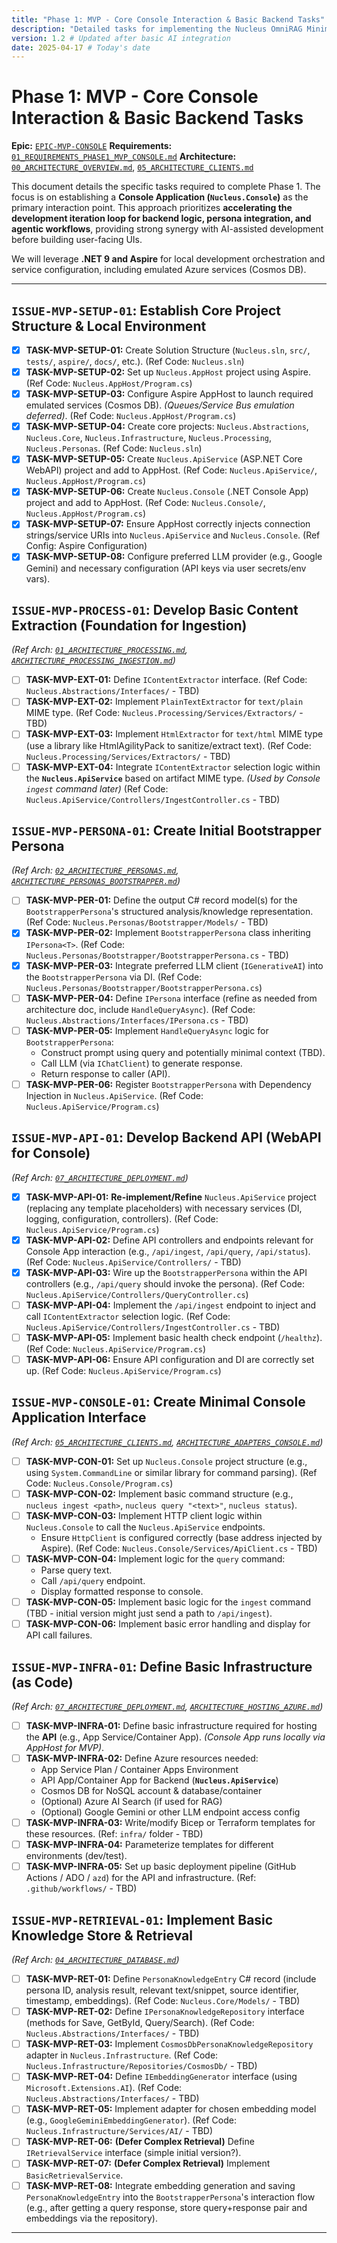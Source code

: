 ```yaml
---
title: "Phase 1: MVP - Core Console Interaction & Basic Backend Tasks"
description: "Detailed tasks for implementing the Nucleus OmniRAG Minimum Viable Product (MVP) focused on a Console Application client and backend API."
version: 1.2 # Updated after basic AI integration
date: 2025-04-17 # Today's date
---
```


# Phase 1: MVP - Core **Console Interaction** & Basic Backend Tasks

**Epic:** [`EPIC-MVP-CONSOLE`](./00_ROADMAP.md#phase-1-mvp---core-console-interaction--basic-backend)
**Requirements:** [`01_REQUIREMENTS_PHASE1_MVP_CONSOLE.md`](../Requirements/01_REQUIREMENTS_PHASE1_MVP_CONSOLE.md)
**Architecture:** [`00_ARCHITECTURE_OVERVIEW.md`](../Architecture/00_ARCHITECTURE_OVERVIEW.md), [`05_ARCHITECTURE_CLIENTS.md`](../Architecture/05_ARCHITECTURE_CLIENTS.md)

This document details the specific tasks required to complete Phase 1. The focus is on establishing a **Console Application (`Nucleus.Console`)** as the primary interaction point. This approach prioritizes **accelerating the development iteration loop for backend logic, persona integration, and agentic workflows**, providing strong synergy with AI-assisted development before building user-facing UIs.

We will leverage **.NET 9 and Aspire** for local development orchestration and service configuration, including emulated Azure services (Cosmos DB).

---

## `ISSUE-MVP-SETUP-01`: Establish Core Project Structure & Local Environment
*   [X] **TASK-MVP-SETUP-01:** Create Solution Structure (`Nucleus.sln`, `src/`, `tests/`, `aspire/`, `docs/`, etc.). (Ref Code: `Nucleus.sln`)
*   [X] **TASK-MVP-SETUP-02:** Set up `Nucleus.AppHost` project using Aspire. (Ref Code: `Nucleus.AppHost/Program.cs`)
*   [X] **TASK-MVP-SETUP-03:** Configure Aspire AppHost to launch required emulated services (Cosmos DB). *(Queues/Service Bus emulation deferred)*. (Ref Code: `Nucleus.AppHost/Program.cs`)
*   [X] **TASK-MVP-SETUP-04:** Create core projects: `Nucleus.Abstractions`, `Nucleus.Core`, `Nucleus.Infrastructure`, `Nucleus.Processing`, `Nucleus.Personas`. (Ref Code: `Nucleus.sln`)
*   [X] **TASK-MVP-SETUP-05:** Create `Nucleus.ApiService` (ASP.NET Core WebAPI) project and add to AppHost. (Ref Code: `Nucleus.ApiService/`, `Nucleus.AppHost/Program.cs`)
*   [X] **TASK-MVP-SETUP-06:** Create `Nucleus.Console` (.NET Console App) project and add to AppHost. (Ref Code: `Nucleus.Console/`, `Nucleus.AppHost/Program.cs`)
*   [X] **TASK-MVP-SETUP-07:** Ensure AppHost correctly injects connection strings/service URIs into `Nucleus.ApiService` and `Nucleus.Console`. (Ref Config: Aspire Configuration)
*   [X] **TASK-MVP-SETUP-08:** Configure preferred LLM provider (e.g., Google Gemini) and necessary configuration (API keys via user secrets/env vars).

## `ISSUE-MVP-PROCESS-01`: Develop Basic Content Extraction (Foundation for Ingestion)
*(Ref Arch: [`01_ARCHITECTURE_PROCESSING.md`](../Architecture/01_ARCHITECTURE_PROCESSING.md), [`ARCHITECTURE_PROCESSING_INGESTION.md`](../Architecture/Processing/ARCHITECTURE_PROCESSING_INGESTION.md))*
*   [ ] **TASK-MVP-EXT-01:** Define `IContentExtractor` interface. (Ref Code: `Nucleus.Abstractions/Interfaces/` - TBD)
*   [ ] **TASK-MVP-EXT-02:** Implement `PlainTextExtractor` for `text/plain` MIME type. (Ref Code: `Nucleus.Processing/Services/Extractors/` - TBD)
*   [ ] **TASK-MVP-EXT-03:** Implement `HtmlExtractor` for `text/html` MIME type (use a library like HtmlAgilityPack to sanitize/extract text). (Ref Code: `Nucleus.Processing/Services/Extractors/` - TBD)
*   [ ] **TASK-MVP-EXT-04:** Integrate `IContentExtractor` selection logic within the **`Nucleus.ApiService`** based on artifact MIME type. *(Used by Console `ingest` command later)* (Ref Code: `Nucleus.ApiService/Controllers/IngestController.cs` - TBD)

## `ISSUE-MVP-PERSONA-01`: Create Initial **Bootstrapper Persona**
*(Ref Arch: [`02_ARCHITECTURE_PERSONAS.md`](../Architecture/02_ARCHITECTURE_PERSONAS.md), [`ARCHITECTURE_PERSONAS_BOOTSTRAPPER.md`](../Architecture/Personas/ARCHITECTURE_PERSONAS_BOOTSTRAPPER.md))*
*   [ ] **TASK-MVP-PER-01:** Define the output C# record model(s) for the `BootstrapperPersona`'s structured analysis/knowledge representation. (Ref Code: `Nucleus.Personas/Bootstrapper/Models/` - TBD)
*   [X] **TASK-MVP-PER-02:** Implement `BootstrapperPersona` class inheriting `IPersona<T>`. (Ref Code: `Nucleus.Personas/Bootstrapper/BootstrapperPersona.cs` - TBD)
*   [X] **TASK-MVP-PER-03:** Integrate preferred LLM client (`IGenerativeAI`) into the `BootstrapperPersona` via DI. (Ref Code: `Nucleus.Personas/Bootstrapper/BootstrapperPersona.cs`)
*   [ ] **TASK-MVP-PER-04:** Define `IPersona` interface (refine as needed from architecture doc, include `HandleQueryAsync`). (Ref Code: `Nucleus.Abstractions/Interfaces/IPersona.cs` - TBD)
*   [ ] **TASK-MVP-PER-05:** Implement `HandleQueryAsync` logic for `BootstrapperPersona`:
    *   Construct prompt using query and potentially minimal context (TBD).
    *   Call LLM (via `IChatClient`) to generate response.
    *   Return response to caller (API).
*   [ ] **TASK-MVP-PER-06:** Register `BootstrapperPersona` with Dependency Injection in `Nucleus.ApiService`. (Ref Code: `Nucleus.ApiService/Program.cs`)

## `ISSUE-MVP-API-01`: Develop Backend API (WebAPI for Console)
*(Ref Arch: [`07_ARCHITECTURE_DEPLOYMENT.md`](../Architecture/07_ARCHITECTURE_DEPLOYMENT.md))*
*   [X] **TASK-MVP-API-01:** **Re-implement/Refine** `Nucleus.ApiService` project (replacing any template placeholders) with necessary services (DI, logging, configuration, controllers). (Ref Code: `Nucleus.ApiService/Program.cs`)
*   [X] **TASK-MVP-API-02:** Define API controllers and endpoints relevant for Console App interaction (e.g., `/api/ingest`, `/api/query`, `/api/status`). (Ref Code: `Nucleus.ApiService/Controllers/` - TBD)
*   [X] **TASK-MVP-API-03:** Wire up the `BootstrapperPersona` within the API controllers (e.g., `/api/query` should invoke the persona). (Ref Code: `Nucleus.ApiService/Controllers/QueryController.cs`)
*   [ ] **TASK-MVP-API-04:** Implement the `/api/ingest` endpoint to inject and call `IContentExtractor` selection logic. (Ref Code: `Nucleus.ApiService/Controllers/IngestController.cs` - TBD)
*   [ ] **TASK-MVP-API-05:** Implement basic health check endpoint (`/healthz`). (Ref Code: `Nucleus.ApiService/Program.cs`)
*   [ ] **TASK-MVP-API-06:** Ensure API configuration and DI are correctly set up. (Ref Code: `Nucleus.ApiService/Program.cs`)

## `ISSUE-MVP-CONSOLE-01`: Create Minimal **Console Application** Interface
*(Ref Arch: [`05_ARCHITECTURE_CLIENTS.md`](../Architecture/05_ARCHITECTURE_CLIENTS.md), [`ARCHITECTURE_ADAPTERS_CONSOLE.md`](../Architecture/ClientAdapters/ARCHITECTURE_ADAPTERS_CONSOLE.md))*
*   [ ] **TASK-MVP-CON-01:** Set up `Nucleus.Console` project structure (e.g., using `System.CommandLine` or similar library for command parsing). (Ref Code: `Nucleus.Console/Program.cs`)
*   [ ] **TASK-MVP-CON-02:** Implement basic command structure (e.g., `nucleus ingest <path>`, `nucleus query "<text>"`, `nucleus status`).
*   [ ] **TASK-MVP-CON-03:** Implement HTTP client logic within `Nucleus.Console` to call the `Nucleus.ApiService` endpoints.
    *   Ensure `HttpClient` is configured correctly (base address injected by Aspire). (Ref Code: `Nucleus.Console/Services/ApiClient.cs` - TBD)
*   [ ] **TASK-MVP-CON-04:** Implement logic for the `query` command:
    *   Parse query text.
    *   Call `/api/query` endpoint.
    *   Display formatted response to console.
*   [ ] **TASK-MVP-CON-05:** Implement basic logic for the `ingest` command (TBD - initial version might just send a path to `/api/ingest`).
*   [ ] **TASK-MVP-CON-06:** Implement basic error handling and display for API call failures.

## `ISSUE-MVP-INFRA-01`: Define Basic Infrastructure (as Code)
*(Ref Arch: [`07_ARCHITECTURE_DEPLOYMENT.md`](../Architecture/07_ARCHITECTURE_DEPLOYMENT.md), [`ARCHITECTURE_HOSTING_AZURE.md`](../Architecture/Deployment/Hosting/ARCHITECTURE_HOSTING_AZURE.md))*
*   [ ] **TASK-MVP-INFRA-01:** Define basic infrastructure required for hosting the **API** (e.g., App Service/Container App). *(Console App runs locally via AppHost for MVP)*.
*   [ ] **TASK-MVP-INFRA-02:** Define Azure resources needed:
    *   App Service Plan / Container Apps Environment
    *   API App/Container App for Backend (**`Nucleus.ApiService`**)
    *   Cosmos DB for NoSQL account & database/container
    *   (Optional) Azure AI Search (if used for RAG)
    *   (Optional) Google Gemini or other LLM endpoint access config
*   [ ] **TASK-MVP-INFRA-03:** Write/modify Bicep or Terraform templates for these resources. (Ref: `infra/` folder - TBD)
*   [ ] **TASK-MVP-INFRA-04:** Parameterize templates for different environments (dev/test).
*   [ ] **TASK-MVP-INFRA-05:** Set up basic deployment pipeline (GitHub Actions / ADO / `azd`) for the API and infrastructure. (Ref: `.github/workflows/` - TBD)

## `ISSUE-MVP-RETRIEVAL-01`: Implement Basic Knowledge Store & Retrieval
*(Ref Arch: [`04_ARCHITECTURE_DATABASE.md`](../Architecture/04_ARCHITECTURE_DATABASE.md))*
*   [ ] **TASK-MVP-RET-01:** Define `PersonaKnowledgeEntry` C# record (include persona ID, analysis result, relevant text/snippet, source identifier, timestamp, embeddings). (Ref Code: `Nucleus.Core/Models/` - TBD)
*   [ ] **TASK-MVP-RET-02:** Define `IPersonaKnowledgeRepository` interface (methods for Save, GetById, Query/Search). (Ref Code: `Nucleus.Abstractions/Interfaces/` - TBD)
*   [ ] **TASK-MVP-RET-03:** Implement `CosmosDbPersonaKnowledgeRepository` adapter in `Nucleus.Infrastructure`. (Ref Code: `Nucleus.Infrastructure/Repositories/CosmosDb/` - TBD)
*   [ ] **TASK-MVP-RET-04:** Define `IEmbeddingGenerator` interface (using `Microsoft.Extensions.AI`). (Ref Code: `Nucleus.Abstractions/Interfaces/` - TBD)
*   [ ] **TASK-MVP-RET-05:** Implement adapter for chosen embedding model (e.g., `GoogleGeminiEmbeddingGenerator`). (Ref Code: `Nucleus.Infrastructure/Services/AI/` - TBD)
*   [ ] **TASK-MVP-RET-06:** **(Defer Complex Retrieval)** Define `IRetrievalService` interface (simple initial version?).
*   [ ] **TASK-MVP-RET-07:** **(Defer Complex Retrieval)** Implement `BasicRetrievalService`.
*   [ ] **TASK-MVP-RET-08:** Integrate embedding generation and saving `PersonaKnowledgeEntry` into the `BootstrapperPersona`'s interaction flow (e.g., after getting a query response, store query+response pair and embeddings via the repository).

---
